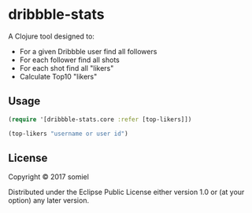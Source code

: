 # dribbble-stats

A Clojure tool designed to:

- For a given Dribbble user find all followers
- For each follower find all shots
- For each shot find all "likers"
- Calculate Top10 "likers"

## Usage
```clojure
(require '[dribbble-stats.core :refer [top-likers]])

(top-likers "username or user id")

```

## License

Copyright © 2017 somiel

Distributed under the Eclipse Public License either version 1.0 or (at
your option) any later version.
